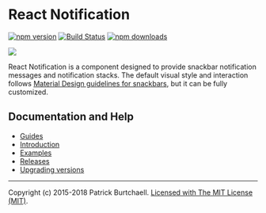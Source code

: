 # React Notification

[![npm version](https://badge.fury.io/js/react-notification.svg)](http://badge.fury.io/js/react-notification) [![Build Status](https://travis-ci.org/pburtchaell/react-notification.svg)](https://travis-ci.org/pburtchaell/react-notification) [![npm downloads](https://img.shields.io/npm/dm/react-notification.svg?style=flat)](http://badge.fury.io/js/react-notification)

![](https://raw.githubusercontent.com/pburtchaell/react-notification/master/docs/example-b.gif)

React Notification is a component designed to provide snackbar notification messages and notification stacks. The default visual style and interaction follows [Material Design guidelines for snackbars](http://www.google.com/design/spec/components/snackbars-toasts.html#snackbars-toasts-usage), but it can be fully customized.

## Documentation and Help

- [Guides](/docs/guides/)
- [Introduction](/docs/introduction.md)
- [Examples](/examples)
- [Releases](https://github.com/pburtchaell/react-notification/releases)
- [Upgrading versions](/UPGRADING.md)

---
Copyright (c) 2015-2018 Patrick Burtchaell. [Licensed with The MIT License (MIT)](https://raw.githubusercontent.com/pburtchaell/react-notification/master/LICENSE).
